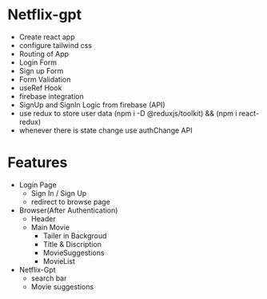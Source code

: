 # Netflix-gpt

- Create react app
- configure tailwind css
- Routing of App
- Login Form
- Sign up Form
- Form Validation
- useRef Hook
- firebase integration
- SignUp and SignIn Logic from firebase (API)
- use redux to store user data (npm i -D @reduxjs/toolkit) && (npm i react-redux)
- whenever there is state change use authChange API

# Features

- Login Page
  - Sign In / Sign Up
  - redirect to browse page
- Browser(After Authentication)
  - Header
  - Main Movie
    - Tailer in Backgroud
    - Title & Discription
    - MovieSuggestions
    - MovieList
- Netflix-Gpt
  - search bar
  - Movie suggestions
